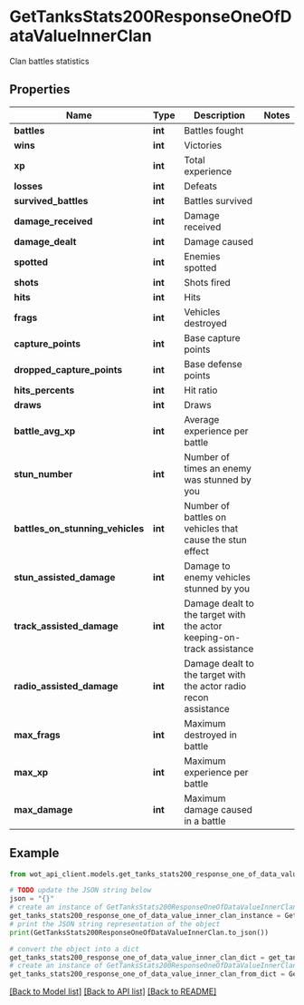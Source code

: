 # GetTanksStats200ResponseOneOfDataValueInnerClan

Clan battles statistics

## Properties

Name | Type | Description | Notes
------------ | ------------- | ------------- | -------------
**battles** | **int** | Battles fought | 
**wins** | **int** | Victories | 
**xp** | **int** | Total experience | 
**losses** | **int** | Defeats | 
**survived_battles** | **int** | Battles survived | 
**damage_received** | **int** | Damage received | 
**damage_dealt** | **int** | Damage caused | 
**spotted** | **int** | Enemies spotted | 
**shots** | **int** | Shots fired | 
**hits** | **int** | Hits | 
**frags** | **int** | Vehicles destroyed | 
**capture_points** | **int** | Base capture points | 
**dropped_capture_points** | **int** | Base defense points | 
**hits_percents** | **int** | Hit ratio | 
**draws** | **int** | Draws | 
**battle_avg_xp** | **int** | Average experience per battle | 
**stun_number** | **int** | Number of times an enemy was stunned by you | 
**battles_on_stunning_vehicles** | **int** | Number of battles on vehicles that cause the stun effect | 
**stun_assisted_damage** | **int** | Damage to enemy vehicles stunned by you | 
**track_assisted_damage** | **int** | Damage dealt to the target with the actor keeping-on-track assistance | 
**radio_assisted_damage** | **int** | Damage dealt to the target with the actor radio recon assistance | 
**max_frags** | **int** | Maximum destroyed in battle | 
**max_xp** | **int** | Maximum experience per battle | 
**max_damage** | **int** | Maximum damage caused in a battle | 

## Example

```python
from wot_api_client.models.get_tanks_stats200_response_one_of_data_value_inner_clan import GetTanksStats200ResponseOneOfDataValueInnerClan

# TODO update the JSON string below
json = "{}"
# create an instance of GetTanksStats200ResponseOneOfDataValueInnerClan from a JSON string
get_tanks_stats200_response_one_of_data_value_inner_clan_instance = GetTanksStats200ResponseOneOfDataValueInnerClan.from_json(json)
# print the JSON string representation of the object
print(GetTanksStats200ResponseOneOfDataValueInnerClan.to_json())

# convert the object into a dict
get_tanks_stats200_response_one_of_data_value_inner_clan_dict = get_tanks_stats200_response_one_of_data_value_inner_clan_instance.to_dict()
# create an instance of GetTanksStats200ResponseOneOfDataValueInnerClan from a dict
get_tanks_stats200_response_one_of_data_value_inner_clan_from_dict = GetTanksStats200ResponseOneOfDataValueInnerClan.from_dict(get_tanks_stats200_response_one_of_data_value_inner_clan_dict)
```
[[Back to Model list]](../README.md#documentation-for-models) [[Back to API list]](../README.md#documentation-for-api-endpoints) [[Back to README]](../README.md)


